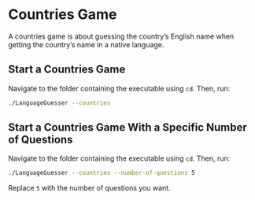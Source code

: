 # Countries Game

A countries game is about guessing the country’s  English name  when getting the country’s  name in a native language.

## Start a Countries Game
Navigate to the folder containing the executable using `cd`. Then, run:  
```bash
./LanguageGuesser --countries
```

## Start a Countries Game With a Specific Number of Questions
Navigate to the folder containing the executable using `cd`. Then, run:
```bash
./LanguageGuesser --countries --number-of-questions 5         
```
Replace `5` with the number of questions you want.   